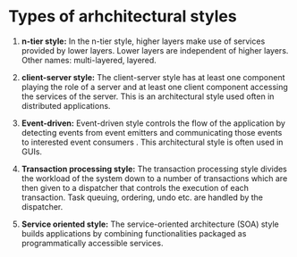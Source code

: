 # Types of arhchitectural styles

1. **n-tier style:** In the n-tier style, higher layers make use of services provided by lower layers. Lower layers are independent of higher layers. Other names: multi-layered, layered.

2. **client-server style:** The client-server style has at least one component playing the role of a server and at least one client component accessing the services of the server. This is an architectural style used often in distributed applications.

3. **Event-driven:** Event-driven style controls the flow of the application by detecting events from event emitters and communicating those events to interested event consumers . This architectural style is often used in GUIs.

4. **Transaction processing style:** The transaction processing style divides the workload of the system down to a number of transactions which are then given to a dispatcher that controls the execution of each transaction. Task queuing, ordering, undo etc. are handled by the dispatcher.


5. **Service oriented style:** The service-oriented architecture (SOA) style builds applications by combining functionalities packaged as programmatically accessible services.
